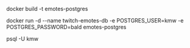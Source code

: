 docker build -t emotes-postgres

docker run -d --name twitch-emotes-db -e POSTGRES_USER=kmw -e POSTGRES_PASSWORD=bald emotes-postgres

psql -U kmw